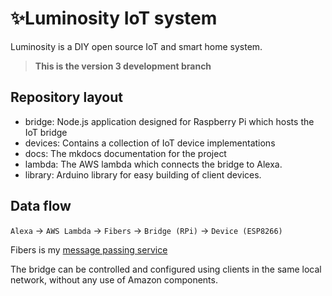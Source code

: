 # ✨Luminosity IoT system

Luminosity is a DIY open source IoT and smart home system.

> **This is the version 3 development branch**



## Repository layout

- bridge: Node.js application designed for Raspberry Pi which hosts the IoT bridge
- devices: Contains a collection of IoT device implementations
- docs: The mkdocs documentation for the project
- lambda: The AWS lambda which connects the bridge to Alexa.
- library: Arduino library for easy building of client devices.


## Data flow
`Alexa` -> `AWS Lambda` -> `Fibers` -> `Bridge (RPi)` -> `Device (ESP8266)`

Fibers is my [message passing service](https://github.com/Twometer/fibers)

The bridge can be controlled and configured using clients in the same local network, without any use of Amazon components.
